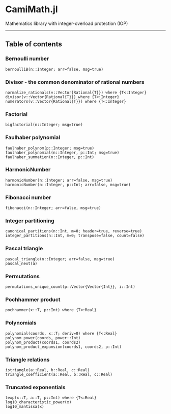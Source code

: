 # CamiMath.jl

Mathematics library with integer-overload protection (IOP)

---

## Table of contents

### Bernoulli number

```@docs
bernoulliB(n::Integer; arr=false, msg=true)
```

### Divisor - the common denominator of rational numbers

```@docs
normalize_rationals(v::Vector{Rational{T}}) where {T<:Integer}
divisor(v::Vector{Rational{T}}) where {T<:Integer}
numerators(v::Vector{Rational{T}}) where {T<:Integer}
```

### Factorial

```@docs
bigfactorial(n::Integer; msg=true)
```

### Faulhaber polynomial

```@docs
faulhaber_polynom(p::Integer; msg=true)
faulhaber_polynomial(n::Integer, p::Int; msg=true)
faulhaber_summation(n::Integer, p::Int)
```

### HarmonicNumber

```@docs
harmonicNumber(n::Integer; arr=false, msg=true)
harmonicNumber(n::Integer, p::Int; arr=false, msg=true)
```

### Fibonacci number

```@docs
fibonacci(n::Integer; arr=false, msg=true)
```

### Integer partitioning

```@docs
canonical_partitions(n::Int, m=0; header=true, reverse=true)
integer_partitions(n::Int, m=0; transpose=false, count=false)
```

### Pascal triangle

```@docs
pascal_triangle(n::Integer; arr=false, msg=true)
pascal_next(a)
```

### Permutations

```@docs
permutations_unique_count(p::Vector{Vector{Int}}, i::Int)
```

### Pochhammer product

```@docs
pochhammer(x::T, p::Int) where {T<:Real}
```

### Polynomials

```@docs
polynomial(coords, x::T; deriv=0) where {T<:Real}
polynom_power(coords, power::Int)
polynom_product(coords1, coords2)
polynom_product_expansion(coords1, coords2, p::Int)
```

### Triangle relations

```@docs
istriangle(a::Real, b::Real, c::Real)
triangle_coefficient(a::Real, b::Real, c::Real)
```

### Truncated exponentials

```@docs
texp(x::T, a::T, p::Int) where {T<:Real}
log10_characteristic_power(x)
log10_mantissa(x)
```
